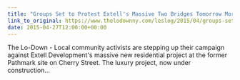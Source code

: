 ```yaml
---
title: "Groups Set to Protest Extell's Massive Two Bridges Tomorrow Morning"
link_to_original: https://www.thelodownny.com/leslog/2015/04/groups-set-to-protest-extells-massive-two-bridges-project-tomorrow-morning.html  
date: 2015-04-27T12:00:00+00:00
---
```

  
The Lo-Down - Local community activists are stepping up their campaign against Extell Development's massive new residential project at the former Pathmark site on Cherry Street. The luxury project, now under construction...  
 